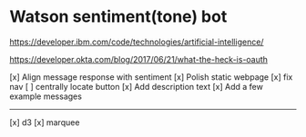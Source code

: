 # Watson sentiment(tone) bot

https://developer.ibm.com/code/technologies/artificial-intelligence/

https://developer.okta.com/blog/2017/06/21/what-the-heck-is-oauth

[x] Align message response with sentiment
[x] Polish static webpage
[x] fix nav
[ ] centrally locate button
[x] Add description text
[x] Add a few example messages

---

[x] d3
[x] marquee
